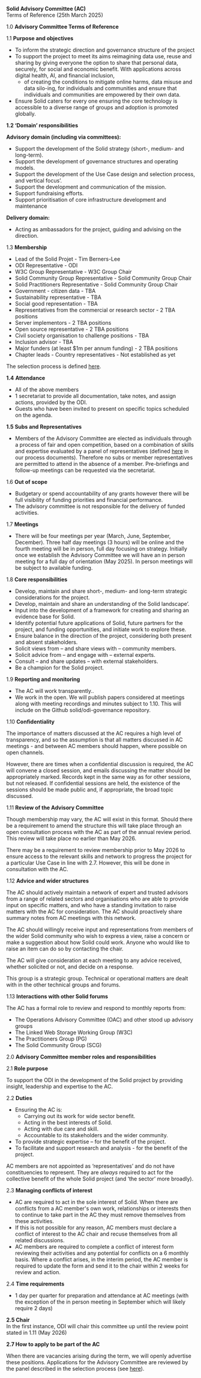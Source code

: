 **Solid Advisory Committee (AC)**  
Terms of Reference (25th March 2025)

1.0	**Advisory Committee Terms of Reference**

 1.1	**Purpose and objectives**

* To inform the strategic direction and governance structure of the project  
* To support the project to meet its aims reimagining data use, reuse and sharing by giving everyone the option to share that personal data, securely, for social and economic benefit. With applications across digital health, AI, and financial inclusion,   
  * of creating the conditions to mitigate online harms, data misuse and data silo-ing, for individuals and communities and ensure that individuals and communities are empowered by their own data.  
* Ensure Solid caters  for every one ensuring the core technology is accessible to a diverse range of groups and adoption is promoted globally.  

 **1.2	‘Domain’ responsibilities**

**Advisory domain (including via committees):**

* Support the development of the Solid strategy (short-, medium- and long-term).  
* Support the development of governance structures and operating models.  
* Support the development of the Use Case design and selection process, and vertical focus’.  
* Support the development and communication of the mission.  
* Support fundraising efforts.  
* Support prioritisation of core infrastructure development and maintenance

**Delivery domain:**

* Acting as ambassadors for the project, guiding and advising on the direction.

   
1.3	**Membership**

* Lead of the Solid Projet \- Tim Berners-Lee  
* ODI Representative \- ODI  
* W3C Group Representative \- W3C Group Chair  
* Solid Community Group Representative \- Solid Community Group Chair  
* Solid Practitioners Representative \- Solid Community Group Chair  
* Government \- citizen data \- TBA  
* Sustainability representative \- TBA  
* Social good representation \- TBA  
* Representatives from the commercial or research sector \- 2 TBA positions  
* Server implementors \- 2 TBA positions  
* Open source representative \- 2 TBA positions  
* Civil society organisation to challenge positions \- TBA  
* Inclusion advisor \-  TBA  
* Major funders (at least $1m per annum funding) \- 2 TBA positions  
* Chapter leads \- Country representatives \- Not established as yet


The selection process is defined [here](https://github.com/solid/odi-governance?tab=readme-ov-file#selection-process).

**1.4**	**Attendance**

* All of the above members  
* 1 secretariat to provide all documentation, take notes, and assign actions, provided by the ODI.  
* Guests who have been invited to present on specific topics scheduled on the agenda.

**1.5	Subs and Representatives**

* Members of the Advisory Committee are elected as individuals through a process of fair and open competition, based on a combination of skills and expertise evaluated by a panel of representatives (defined [here](https://github.com/solid/odi-governance?tab=readme-ov-file#selection-process) in our process documents). Therefore no subs or member representatives are permitted to attend in the absence of a member. Pre-briefings and follow-up meetings can be requested via the secretariat. 

1.6        **Out of scope** 

* Budgetary or spend accountability of any grants however there will be full visibility of funding priorities and financial performance.   
* The advisory committee is not responsible for the delivery of funded activities. 

   
1.7	**Meetings**

* There will be four meetings per year (March, June, September, December). Three half day meetings (3 hours) will be online and the fourth meeting will be in person, full day focusing on strategy. Initially once we establish the Advisory Committee we will have an in person meeting for a full day of orientation (May 2025). In person meetings will be subject to available funding.


1.8	**Core responsibilities**

* Develop, maintain and share short-, medium- and long-term strategic considerations for the project.  
* Develop, maintain and share an understanding of the Solid landscape’.  
* Input into the development of a framework for creating and sharing an evidence base for Solid.  
* Identify potential future applications of Solid, future partners for the project, and funding opportunities, and initiate work to explore these.  
* Ensure balance in the direction of the project, considering both present and absent stakeholders.  
* Solicit views from – and share views with – community members.  
* Solicit advice from – and engage with – external experts.  
* Consult – and share updates – with external stakeholders.      
* Be a champion for the Solid project. 

   
1.9	**Reporting and monitoring**

* The AC will work transparently..  
* We work in the open. We will publish papers considered at meetings along with meeting recordings and minutes subject to 1.10. This will include on the Github solid/odi-governance repository. 

1.10	**Confidentiality**  
   
The importance of matters discussed at the AC requires a high level of transparency, and so the assumption is that all matters discussed in AC meetings \- and between AC members should happen, where possible on open channels. 

However, there are times when a confidential discussion is required, the AC will convene a closed session, and emails discussing the matter should be appropriately marked. Records kept in the same way as for other sessions, but not released. If confidential sessions are held, the existence of the sessions should be made public and, if appropriate, the broad topic discussed.

1.11	**Review of the Advisory Committee**

Though membership may vary, the AC will exist in this format. Should there be a requirement to amend the structure this will take place through an open consultation process with the AC as part of the annual review period.  This review will take place no earlier than May 2026\. 

There may be a requirement to review membership prior to May 2026 to ensure access to the relevant skills and network to progress the project for a particular Use Case in line with 2.7. However, this will be done in consultation with the AC. 

1.12	**Advice and wider structures**  
   
The AC should actively maintain a network of expert and trusted advisors from a range of related sectors and organisations who are able to provide input on specific matters, and who have a standing invitation to raise matters with the AC for consideration. The AC should proactively share summary notes from AC meetings with this network.  
   
The AC should willingly receive input and representations from members of the wider Solid community who wish to express a view, raise a concern or make a suggestion about how Solid could work. Anyone who would like to raise an item can do so by contacting the chair.   
   
The AC will give consideration at each meeting to any advice received, whether solicited or not, and decide on a response.

This group is a strategic group.  Technical or operational matters are dealt with in the other technical groups and forums.   
   
1.13	**Interactions with other Solid forums**

The AC has a formal role to review and respond to monthly reports from:

* The Operations Advisory Committee (OAC) and other stood up advisory groups  
* The Linked Web Storage Working Group (W3C)  
* The Practitioners Group (PG)  
* The Solid Community Group (SCG)

   
2.0	**Advisory Committee member roles and responsibilities**

2.1	**Role purpose**

To support the ODI in the development of the Solid project by providing insight, leadership and expertise to the AC.

2.2	**Duties**

* Ensuring the AC is:  
  * Carrying out its work for wide sector benefit.  
  * Acting in the best interests of Solid.  
  * Acting with due care and skill.  
  * Accountable to its stakeholders and the wider community.  
* To provide strategic expertise – for the benefit of the project.  
* To facilitate and support research and analysis \- for the benefit of the project.

AC members are not appointed as ‘representatives’ and do not have constituencies to represent. They are *always* required to act for the collective benefit of the whole Solid project (and ‘the sector’ more broadly).

2.3	**Managing conflicts of interest**

* AC are required to act in the sole interest of Solid. When there are conflicts from a AC member's own work, relationships or interests then to continue to take part in the AC they must remove themselves from these activities.   
* If this is not possible for any reason, AC members must declare a conflict of interest to the AC chair and recuse themselves from all related discussions.  
* AC members are required to complete a conflict of interest form reviewing their activities and any potential for conflicts on a 6 monthly basis. Where a conflict arises, in the interim period, the AC member is required to update the form and send it to the chair within 2 weeks for review and action. 

2.4	**Time requirements**

* 1 day per quarter for preparation and attendance at AC meetings (with the exception of the in person meeting in September which will likely require 2 days)

**2.5 	Chair**   
In the first instance, ODI will chair this committee up until the review point stated in 1.11 (May 2026)

**2.7	How to apply to be part of the AC**	

When there are vacancies arising during the term, we will openly advertise these positions. Applications for the Advisory Committee are reviewed by the panel described in the selection process (see [here](https://github.com/solid/odi-governance?tab=readme-ov-file#selection-process)).

